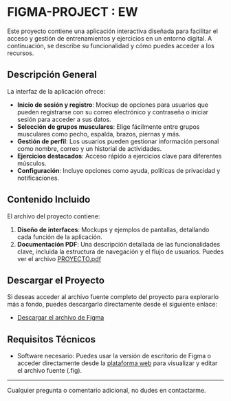 # FIGMA-PROJECT : EW
Este proyecto contiene una aplicación interactiva diseñada para facilitar el acceso y gestión de entrenamientos y ejercicios en un entorno digital. A continuación, se describe su funcionalidad y cómo puedes acceder a los recursos.

## Descripción General
La interfaz de la aplicación ofrece:
- **Inicio de sesión y registro**: Mockup de opciones para usuarios que pueden registrarse con su correo electrónico y contraseña o iniciar sesión para acceder a sus datos.
- **Selección de grupos musculares**: Elige fácilmente entre grupos musculares como pecho, espalda, brazos, piernas y más.
- **Gestión de perfil**: Los usuarios pueden gestionar información personal como nombre, correo y un historial de actividades.
- **Ejercicios destacados**: Acceso rápido a ejercicios clave para diferentes músculos.
- **Configuración**: Incluye opciones como ayuda, políticas de privacidad y notificaciones.

## Contenido Incluido
El archivo del proyecto contiene:
1. **Diseño de interfaces**: Mockups y ejemplos de pantallas, detallando cada función de la aplicación.
2. **Documentación PDF**: Una descripción detallada de las funcionalidades clave, incluida la estructura de navegación y el flujo de usuarios. Puedes ver el archivo [PROYECTO.pdf](./PROYECTO.pdf)

## Descargar el Proyecto
Si deseas acceder al archivo fuente completo del proyecto para explorarlo más a fondo, puedes descargarlo directamente desde el siguiente enlace:
- [Descargar el archivo de Figma](https://drive.google.com/file/d/1CiakAT1z1SD0RusOTFU8YajXkMS40s5N/view?usp=drive_link)

## Requisitos Técnicos
- Software necesario: Puedes usar la versión de escritorio de Figma o acceder directamente desde la [plataforma web](https://www.figma.com) para visualizar y editar el archivo fuente (.fig).

---

Cualquier pregunta o comentario adicional, no dudes en contactarme.
